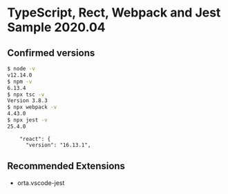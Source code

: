 # TypeScript, Rect, Webpack and Jest Sample 2020.04

## Confirmed versions

```bash
$ node -v
v12.14.0
$ npm -v
6.13.4
$ npx tsc -v
Version 3.8.3
$ npx webpack -v        
4.43.0
$ npx jest -v
25.4.0
```

```
    "react": {
      "version": "16.13.1",
```

## Recommended Extensions

* orta.vscode-jest
